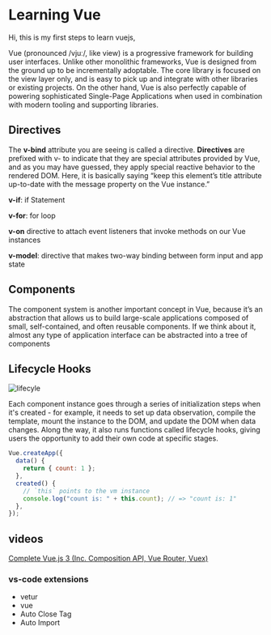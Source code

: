 # Learning Vue

Hi, this is my first steps to learn vuejs,

Vue (pronounced /vjuː/, like view) is a progressive framework for building user interfaces. Unlike other monolithic frameworks, Vue is designed from the ground up to be incrementally adoptable. The core library is focused on the view layer only, and is easy to pick up and integrate with other libraries or existing projects. On the other hand, Vue is also perfectly capable of powering sophisticated Single-Page Applications when used in combination with modern tooling and supporting libraries.

## Directives

The **v-bind** attribute you are seeing is called a directive. **Directives** are prefixed with v- to indicate that they are special attributes provided by Vue, and as you may have guessed, they apply special reactive behavior to the rendered DOM. Here, it is basically saying “keep this element’s title attribute up-to-date with the message property on the Vue instance.”

**v-if**: if Statement

**v-for**: for loop

**v-on** directive to attach event listeners that invoke methods on our Vue instances

**v-model**: directive that makes two-way binding between form input and app state

## Components

The component system is another important concept in Vue, because it’s an abstraction that allows us to build large-scale applications composed of small, self-contained, and often reusable components. If we think about it, almost any type of application interface can be abstracted into a tree of components

## Lifecycle Hooks

![lifecyle](https://v3.vuejs.org/images/lifecycle.svg)

Each component instance goes through a series of initialization steps when it's created - for example, it needs to set up data observation, compile the template, mount the instance to the DOM, and update the DOM when data changes. Along the way, it also runs functions called lifecycle hooks, giving users the opportunity to add their own code at specific stages.

```javascript
Vue.createApp({
  data() {
    return { count: 1 };
  },
  created() {
    // `this` points to the vm instance
    console.log("count is: " + this.count); // => "count is: 1"
  },
});
```

## videos

[Complete Vue.js 3 (Inc. Composition API, Vue Router, Vuex)](https://www.udemy.com/course/complete-vuejs-3-crash-course-composition-api-vue-router-vuex)

### vs-code extensions

- vetur
- vue
- Auto Close Tag
- Auto Import

